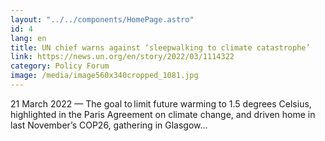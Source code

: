 ```yaml
---
layout: "../../components/HomePage.astro"
id: 4
lang: en
title: UN chief warns against ‘sleepwalking to climate catastrophe’
link: https://news.un.org/en/story/2022/03/1114322
category: Policy Forum
image: /media/image560x340cropped_1081.jpg
---
```


21 March 2022 — The goal to limit future warming to 1.5 degrees Celsius, highlighted in the Paris Agreement on climate change, and driven home in last November’s COP26, gathering in Glasgow... 